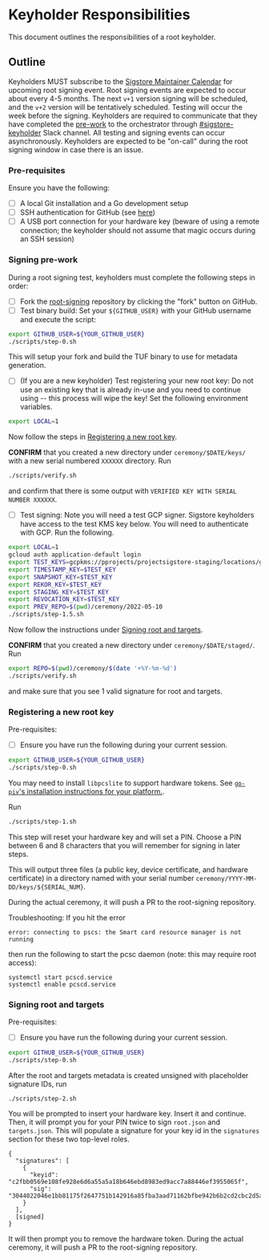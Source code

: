 # Keyholder Responsibilities

This document outlines the responsibilities of a root keyholder.

## Outline

Keyholders MUST subscribe to the [Sigstore Maintainer Calendar](https://calendar.google.com/calendar/u/0?cid=Y19ydjIxcDJuMzJsbmJoYW5uaXFwOXIzNTJtb0Bncm91cC5jYWxlbmRhci5nb29nbGUuY29t) for upcoming root signing event. Root signing events are expected to occur about every 4-5 months. The next `v+1` version signing will be scheduled, and the `v+2` version will be tentatively scheduled. Testing will occur the week before the signing. Keyholders are required to communicate that they have completed the [pre-work](../KEYHOLDER.md#signing-pre-work) to the orchestrator through [#sigstore-keyholder](https://sigstore.slack.com/archives/C03E4HP6RCK) Slack channel. All testing and signing events can occur asynchronously. Keyholders are expected to be "on-call" during the root signing window in case there is an issue.

### Pre-requisites

Ensure you have the following:
- [ ] A local Git installation and a Go development setup
- [ ] SSH authentication for GitHub (see [here](https://docs.github.com/en/authentication/connecting-to-github-with-ssh))
- [ ] A USB port connection for your hardware key (beware of using a remote connection; the keyholder should not assume that magic occurs during an SSH session)

### Signing pre-work

During a root signing test, keyholders must complete the following steps in order:
- [ ] Fork the [root-signing](https://github.com/sigstore/root-signing) repository by clicking the "fork" button on GitHub. 
- [ ] Test binary build: Set your `${GITHUB_USER}` with your GitHub username and execute the script:
```bash
export GITHUB_USER=${YOUR_GITHUB_USER}
./scripts/step-0.sh
```
This will setup your fork and build the TUF binary to use for metadata generation.
- [ ] (If you are a new keyholder) Test registering your new root key: Do not use an existing key that is already in-use and you need to continue using -- this process will wipe the key! Set the following environment variables.
```bash
export LOCAL=1
```

Now follow the steps in [Registering a new root key](#registering-a-new-root-key).

**CONFIRM** that you created a new directory under `ceremony/$DATE/keys/` with a new serial numbered `XXXXXX` directory. Run 
```bash
./scripts/verify.sh
```
and confirm that there is some output with `VERIFIED KEY WITH SERIAL NUMBER XXXXXX`.

- [ ] Test signing: Note you will need a test GCP signer. Sigstore keyholders have access to the test KMS key below. You will need to authenticate with GCP. Run the following. 
```bash
export LOCAL=1
gcloud auth application-default login
export TEST_KEYS=gcpkms://pprojects/projectsigstore-staging/locations/global/keyRings/root-keyring/cryptoKeys/staging-test
export TIMESTAMP_KEY=$TEST_KEY
export SNAPSHOT_KEY=$TEST_KEY
export REKOR_KEY=$TEST_KEY
export STAGING_KEY=$TEST_KEY
export REVOCATION_KEY=$TEST_KEY
export PREV_REPO=$(pwd)/ceremony/2022-05-10
./scripts/step-1.5.sh
```
Now follow the instructions under [Signing root and targets](#signing-root-and-targets).

**CONFIRM** that you created a new directory under `ceremony/$DATE/staged/`. Run 
```bash
export REPO=$(pwd)/ceremony/$(date '+%Y-%m-%d')
./scripts/verify.sh
```
and make sure that you see 1 valid signature for root and targets.

### Registering a new root key

Pre-requisites:
- [ ] Ensure you have run the following during your current session.
```bash
export GITHUB_USER=${YOUR_GITHUB_USER}
./scripts/step-0.sh
```

You may need to install `libpcslite` to support hardware tokens. See [`go-piv`'s installation instructions for your platform.](https://github.com/go-piv/piv-go#installation).

Run 

```bash
./scripts/step-1.sh
```

This step will reset your hardware key and will set a PIN. Choose a PIN between 6 and 8 characters that you will remember for signing in later steps.

This will output three files (a public key, device certificate, and hardware certificate) in a directory named with your serial number `ceremony/YYYY-MM-DD/keys/${SERIAL_NUM}`.

During the actual ceremony, it will push a PR to the root-signing repository.

Troubleshooting: If you hit the error
```
error: connecting to pscs: the Smart card resource manager is not running
```

then run the following to start the pcsc daemon (note: this may require root access):
```
systemctl start pcscd.service
systemctl enable pcscd.service
```

### Signing root and targets

Pre-requisites:
- [ ] Ensure you have run the following during your current session.
```bash
export GITHUB_USER=${YOUR_GITHUB_USER}
./scripts/step-0.sh
```

After the root and targets metadata is created unsigned with placeholder signature IDs, run

```
./scripts/step-2.sh
```

You will be prompted to insert your hardware key. Insert it and continue. Then, it will prompt you for your PIN twice to sign `root.json` and `targets.json`. This will populate a signature for your key id in the `signatures` section for these two top-level roles.

```
{
  "signatures": [
    {
      "keyid": "c2fbb0569e108fe928e6d6a55a5a18b646ebd8983ed9acc7a88446ef3955065f",
      "sig": "3044022046e1bb81175f2647751b142916a85fba3aad71162bfbe942b6b2cd2cbc2d5a3302205373a6e3f5a37f66a2bf7406315568734675b4b939795e98e4f292ad4e1a2e99"
    }
  ],
  [signed]
}
```

It will then prompt you to remove the hardware token. During the actual ceremony, it will push a PR to the root-signing repository.
